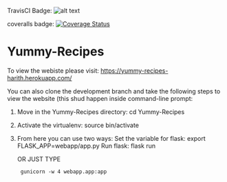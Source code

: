 TravisCI Badge: ![alt text](https://travis-ci.org/HarithJ/Yummy-Recipes.svg?branch=development)

coveralls badge: <a href='https://coveralls.io/github/HarithJ/Yummy-Recipes?branch=development'><img src='https://coveralls.io/repos/github/HarithJ/Yummy-Recipes/badge.svg?branch=development' alt='Coverage Status' /></a>


# Yummy-Recipes
To view the webiste please visit: https://yummy-recipes-harith.herokuapp.com/

You can also clone the development branch and take the following steps to view the website (this shud happen inside command-line prompt:

1. Move in the Yummy-Recipes directory: cd Yummy-Recipes
2. Activate the virtualenv: source bin/activate
3. From here you can use two ways:
        Set the variable for flask: export FLASK_APP=webapp/app.py
        Run flask: flask run
    
    OR JUST TYPE
            
        gunicorn -w 4 webapp.app:app

